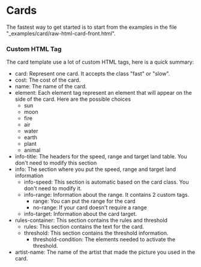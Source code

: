# Cards

The fastest way to get started is to start from the examples in the file "_examples/card/raw-html-card-front.html".

### Custom HTML Tag

The card template use a lot of custom HTML tags, here is a quick summary:

- card: Represent one card. It accepts the class "fast" or "slow".
- cost: The cost of the card.
- name: The name of the card.
- element: Each element tag represent an element that will appear on the side of the card. Here are the possible choices
  - sun
  - moon
  - fire
  - air
  - water
  - earth
  - plant
  - animal
- info-title: The headers for the speed, range and target land table. You don't need to modify this section
- info: The section where you put the speed, range and target land information
  - info-speed: This section is automatic based on the card class. You don't need to modify it.
  - info-range: Information about the range. It contains 2 custom tags.
    - range: You can put the range for the card
    - no-range: If your card doesn't require a range
  - info-target: Information about the card target.
- rules-container: This section contains the rules and threshold
  - rules: This section contains the text for the card.
  - threshold: This section contains the threshold information.
    - threshold-condition: The elements needed to activate the threshold.
- artist-name: The name of the artist that made the picture you used in the card.